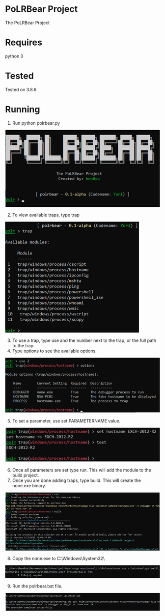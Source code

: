 # PoLRBear Project
The PoLRBear Project

# Requires
python 3

# Tested
Tested on 3.8.6

# Running
1. Run python polrbear.py

![PoLRBear](https://github.com/polrbearproject/polrbear/blob/master/imgs/polrbear_start.png)

2. To view available traps, type trap

![PoLRBear Traps](https://github.com/polrbearproject/polrbear/blob/master/imgs/polrbear_trap.png)

3. To use a trap, type use and the number next to the trap, or the full path to the trap.
4. Type options to see the available options.

![PoLRBear_Use](https://github.com/polrbearproject/polrbear/blob/master/imgs/polrbear_options.png)

5. To set a parameter, use set PARAMETERNAME value.

![PoLRBear Set](https://github.com/polrbearproject/polrbear/blob/master/imgs/polrbear_set.png)

6. Once all parameters are set type run. This will add the module to the build project.
7. Once you are done adding traps, type build. This will create the none.exe binary.

![PoLRBear_RunBuild](https://github.com/polrbearproject/polrbear/blob/master/imgs/polrbear_runbuild.png)

8. Copy the none.exe to C:\Windows\System32\

![PoLRBear_Copy](https://github.com/polrbearproject/polrbear/blob/master/imgs/polrbear_copy.png)

9. Run the polrbear.bat file.

![PoLRBear_Bat](https://github.com/polrbearproject/polrbear/blob/master/imgs/polrbear_bat.png)
